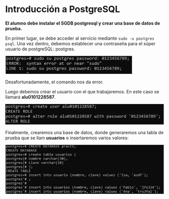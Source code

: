 # Introducción a PostgreSQL

**El alumno debe instalar el SGDB postgresql y crear una base de datos de prueba.**

En primer lugar, se debe acceder al servicio mediante `sudo -u postgres psql`. Una vez dentro, debemos establecer una contraseña para el súper usuario de postgreSQL: postgres.

![Contraseña postgres](img/img3.png)

Desafortunadamente, el comando nos da error.

Luego debemos crear el usuario con el que trabajaremos. En este caso se llamará **alu0101228587**.

![Crear usuario](img/img1.png)

Finalmente, crearemos una base de datos, donde generaremos una tabla de prueba que se llam **usuarios** e insertaremos varios valores:

![Base de datos](img/img2.png)